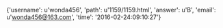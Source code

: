{'username': u'wonda456', 'path': u'1159/1159.html', 'answer': u'B', 'email': u'wonda456@163.com', 'time': '2016-02-24:09:10:27'}